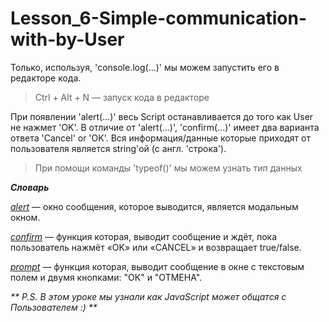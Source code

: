 # Lesson_6-Simple-communication-with-by-User

Только, используя, 'console.log(...)' мы можем запустить его в редакторе кода.

> Ctrl + Alt + N — запуск кода в редакторе

При появлении 'alert(...)' весь Script останавливается до того как User не нажмет 'OK'. В отличие от 'alert(...)', 'confirm(...)' имеет два варианта ответа 'Cancel' or 'OK'. Вся информация/данные которые приходят от пользователя является string'ой (с англ. 'строка').

> При помощи команды 'typeof()' мы можем узнать тип данных

_**Словарь**_

[_alert_](https://learn.javascript.ru/uibasic) — окно сообщения, которое выводится, является модальным окном.

[_confirm_](https://learn.javascript.ru/uibasic) — функция которая, выводит сообщение и ждёт, пока пользователь нажмёт «OK» или «CANCEL» и возвращает true/false.

[_prompt_](https://learn.javascript.ru/uibasic) — функция которая, выводит сообщение в окне с текстовым полем и двумя кнопками: "ОК" и "ОТМЕНА".

_** P.S. В этом уроке мы узнали как JavaScript может общатся с Пользователем :) **_
